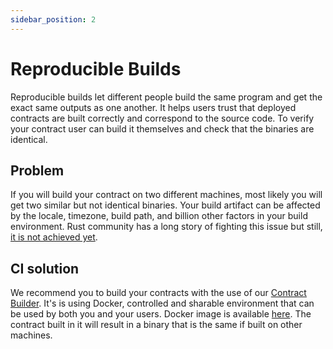 ```yaml
---
sidebar_position: 2
---
```


# Reproducible Builds

Reproducible builds let different people build the same program and get the exact same outputs as one another. It helps users trust that deployed contracts are built correctly and correspond to the source code. To verify your contract user can build it themselves and check that the binaries are identical.

## Problem

If you will build your contract on two different machines, most likely you will get two similar but not identical binaries. Your build artifact can be affected by the locale, timezone, build path, and billion other factors in your build environment. Rust community has a long story of fighting this issue but still, [it is not achieved yet](https://github.com/rust-lang/rust/labels/A-reproducibility).

## CI solution

We recommend you to build your contracts with the use of our [Contract Builder](https://github.com/near/near-sdk-rs/tree/master/contract-builder). It's is using Docker, controlled and sharable environment that can be used by both you and your users. Docker image is available [here](https://hub.docker.com/r/nearprotocol/contract-builder). The contract built in it will result in a binary that is the same if built on other machines.
